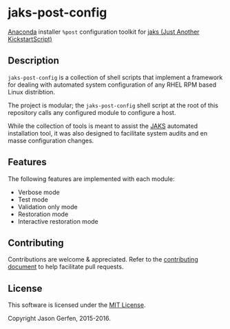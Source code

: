 # jaks-post-config
[Anaconda](https://rhinstaller.github.io/anaconda/intro.html) installer `%post`
configuration toolkit for [jaks (Just Another KickstartScript)](https://github.com/jas-/jaks)

## Description ##
`jaks-post-config` is a collection of shell scripts that implement a framework
for dealing with automated system configuration of any RHEL RPM based Linux
distribtion.

The project is modular; the `jaks-post-config` shell script at the root of this
repository calls any configured module to configure a host.

While the collection of tools is meant to assist the
[JAKS](https://github.com/jas-/jaks) automated installation tool, it was also
designed to facilitate system audits and en masse configuration changes.

## Features ##
The following features are implemented with each module:

*   Verbose mode
*   Test mode
*   Validation only mode
*   Restoration mode
*   Interactive restoration mode

## Contributing ##
Contributions are welcome & appreciated. Refer to the
[contributing document](https://github.com/jas-/jaks-post-config/blob/master/CONTRIBUTING.md)
to help facilitate pull requests.

## License ##
This software is licensed under the
[MIT License](https://github.com/jas-/jaks-post-config/blob/master/LICENSE).

Copyright Jason Gerfen, 2015-2016.
